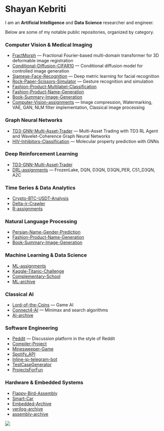 # Shayan Kebriti  

I am an **Artificial Intelligence** and **Data Science** researcher and engineer.  

Below are some of my notable public repositories, organized by category.

### Computer Vision & Medical Imaging  

- [FractMorph](https://github.com/shayankebriti/FractMorph) — Fractional Fourier-based multi-domain transformer for 3D deformable image registration  
- [Conditional-Diffusion-CIFAR10](https://github.com/shayankebriti/Conditional-Diffusion-CIFAR10) — Conditional diffusion model for controlled image generation  
- [Siamese-Face-Recognition](https://github.com/shayankebriti/Siamese-Face-Recognition) — Deep metric learning for facial recognition  
- [Rock-Paper-Scissors-Simulator](https://github.com/SBUformers/Rock-Paper-Scissors-Simulator) — Gesture recognition and simulation  
- [Fashion-Product-Multilabel-Classification](https://github.com/shayankebriti/Fashion-Product-Multilabel-Classification)  
- [Fashion-Product-Name-Generation](https://github.com/shayankebriti/Fashion-Product-Name-Generation)  
- [Book-Summary-Image-Generation](https://github.com/shayankebriti/Book-Summary-Image-Generation)
- [Computer-Vision-assignments](https://github.com/shayankebriti/Computer-Vision-assignments) — Image compression, Watermarking, VAE, GAN, NLM filter implementation, Classical image processing


### Graph Neural Networks  
- [TD3-GNN-Multi-Asset-Trader](https://github.com/shayankebriti/TD3-GNN-Multi-Asset-Trader) — Multi-Asset Trading with TD3 RL Agent and Wavelet-Coherence Graph Neural Networks
- [HIV-Inhibitors-Classification](https://github.com/shayankebriti/HIV-Inhibitors-Classification) — Molecular property prediction with GNNs  

### Deep Reinforcement Learning
- [TD3-GNN-Multi-Asset-Trader](https://github.com/shayankebriti/TD3-GNN-Multi-Asset-Trader)
- [DRL-assignments](https://github.com/shayankebriti/DRL-assignments) — FrozenLake, DQN, D3QN, D3QN_PER, C51_D3QN, A2C

### Time Series & Data Analytics  

- [Crypto-BTC-USDT-Analysis](https://github.com/shayankebriti/Crypto-BTC-USDT-Analysis)  
- [Delta-ir-Crawler](https://github.com/shayankebriti/Delta-ir-Crawler)  
- [R-assignments](https://github.com/shayankebriti/R-assignments)  

### Natural Language Processing  

- [Persian-Name-Gender-Prediction](https://github.com/shayankebriti/Persian-Name-Gender-Prediction)  
- [Fashion-Product-Name-Generation](https://github.com/shayankebriti/Fashion-Product-Name-Generation)  
- [Book-Summary-Image-Generation](https://github.com/shayankebriti/Book-Summary-Image-Generation)  

### Machine Learning & Data Science  

- [ML-assignments](https://github.com/shayankebriti/ML-assignments)  
- [Kaggle-Titanic-Challenge](https://github.com/shayankebriti/Kaggle-Titanic-Challenge)  
- [Complementary-School](https://github.com/shayankebriti/Complementary-School)  
- [ML-archive](https://github.com/shayankebriti/ML-archive)  


### Classical AI  

- [Lord-of-the-Coins](https://github.com/shayankebriti/Lord-of-the-Coins) — Game AI  
- [Connect4-AI](https://github.com/shayankebriti/Connect4-AI) — Minimax and search algorithms  
- [AI-archive](https://github.com/shayankebriti/AI-archive)  


### Software Engineering  

- [Peddit](https://github.com/shayankebriti/Peddit) — Discussion platform in the style of Reddit  
- [Compiler-Project](https://github.com/shayankebriti/Compiler-Project)  
- [Minesweeper-Game](https://github.com/shayankebriti/Minesweeper-Game)  
- [Spotify_API](https://github.com/shayankebriti/Spotify_API)  
- [Inline-ip-telegram-bot](https://github.com/shayankebriti/Inline-ip-telegram-bot)  
- [TestCaseGenerator](https://github.com/shayankebriti/TestCaseGenerator)  
- [ProjectsForFun](https://github.com/shayankebriti/ProjectsForFun)  


### Hardware & Embedded Systems  

- [Flappy-Bird-Assembly](https://github.com/shayankebriti/Flappy-Bird-Assembly)  
- [Smart-Car](https://github.com/shayankebriti/Smart-Car)  
- [Embedded-Archive](https://github.com/shayankebriti/Embedded-Archive)  
- [verilog-archive](https://github.com/shayankebriti/verilog-archive)  
- [assembly-archive](https://github.com/shayankebriti/assembly-archive)  


![](https://komarev.com/ghpvc/?username=shayankebriti&color=grey)
